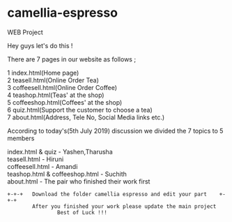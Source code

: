 # camellia-espresso
WEB Project

Hey guys let's do this !

There are 7 pages in our website as follows ;
			
1	index.html(Home page)    
2	teasell.html(Online Order Tea)    
3	coffeesell.html(Online Order Coffee)    
4	teashop.html(Teas' at the shop)    
5	coffeeshop.html(Coffees' at the shop)    
6	quiz.html(Support the customer to choose a tea)    
7	about.html(Address, Tele No, Social Media links etc.)    
		
According to today's(5th July 2019) discussion we divided the 7 topics to 5 members
			
index.html & quiz - Yashen,Tharusha    
teasell.html - Hiruni    
coffeesell.html - Amandi    
teashop.html & coffeeshop.html - Suchith    
about.html - The pair who finished their work first    

```			
+-+-+	Download the folder camellia espresso and edit your part	+-+-+				
		After you finished your work please update the main project 
				Best of Luck !!!
```
